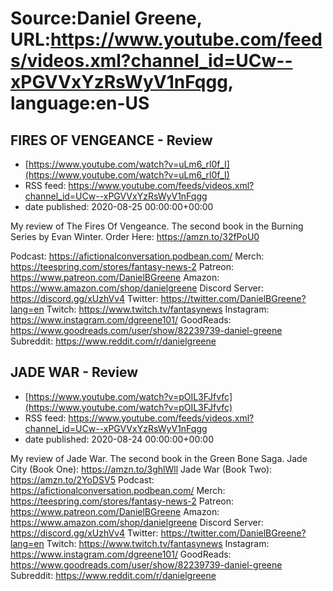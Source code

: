 # Source:Daniel Greene, URL:https://www.youtube.com/feeds/videos.xml?channel_id=UCw--xPGVVxYzRsWyV1nFqgg, language:en-US

## FIRES OF VENGEANCE - Review
 - [https://www.youtube.com/watch?v=uLm6_rl0f_I](https://www.youtube.com/watch?v=uLm6_rl0f_I)
 - RSS feed: https://www.youtube.com/feeds/videos.xml?channel_id=UCw--xPGVVxYzRsWyV1nFqgg
 - date published: 2020-08-25 00:00:00+00:00

My review of The Fires Of Vengeance. The second book in the Burning Series by Evan Winter.
Order Here: https://amzn.to/32fPoU0

Podcast: https://afictionalconversation.podbean.com/
Merch: https://teespring.com/stores/fantasy-news-2
Patreon: https://www.patreon.com/DanielBGreene
Amazon: https://www.amazon.com/shop/danielgreene
Discord Server: https://discord.gg/xUzhVv4
Twitter: https://twitter.com/DanielBGreene?lang=en
Twitch: https://www.twitch.tv/fantasynews
Instagram: https://www.instagram.com/dgreene101/
GoodReads: https://www.goodreads.com/user/show/82239739-daniel-greene
Subreddit: https://www.reddit.com/r/danielgreene

## JADE WAR - Review
 - [https://www.youtube.com/watch?v=pOIL3FJfvfc](https://www.youtube.com/watch?v=pOIL3FJfvfc)
 - RSS feed: https://www.youtube.com/feeds/videos.xml?channel_id=UCw--xPGVVxYzRsWyV1nFqgg
 - date published: 2020-08-24 00:00:00+00:00

My review of Jade War. The second book in the Green Bone Saga. 
Jade City (Book One): https://amzn.to/3ghlWll
Jade War (Book Two): https://amzn.to/2YoDSV5
Podcast: https://afictionalconversation.podbean.com/
Merch: https://teespring.com/stores/fantasy-news-2
Patreon: https://www.patreon.com/DanielBGreene
Amazon: https://www.amazon.com/shop/danielgreene
Discord Server: https://discord.gg/xUzhVv4
Twitter: https://twitter.com/DanielBGreene?lang=en
Twitch: https://www.twitch.tv/fantasynews
Instagram: https://www.instagram.com/dgreene101/
GoodReads: https://www.goodreads.com/user/show/82239739-daniel-greene
Subreddit: https://www.reddit.com/r/danielgreene

